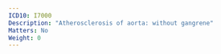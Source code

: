 ```yaml
---
ICD10: I7000
Description: "Atherosclerosis of aorta: without gangrene"
Matters: No
Weight: 0
---
```

